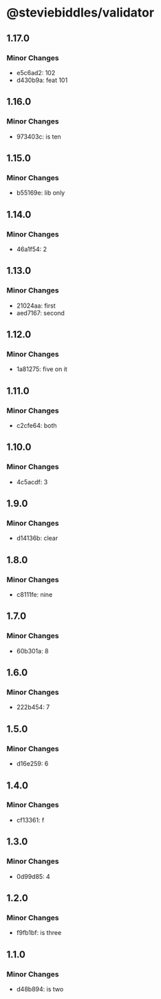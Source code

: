 # @steviebiddles/validator

## 1.17.0

### Minor Changes

- e5c6ad2: 102
- d430b9a: feat 101

## 1.16.0

### Minor Changes

- 973403c: is ten

## 1.15.0

### Minor Changes

- b55169e: lib only

## 1.14.0

### Minor Changes

- 46a1f54: 2

## 1.13.0

### Minor Changes

- 21024aa: first
- aed7167: second

## 1.12.0

### Minor Changes

- 1a81275: five on it

## 1.11.0

### Minor Changes

- c2cfe64: both

## 1.10.0

### Minor Changes

- 4c5acdf: 3

## 1.9.0

### Minor Changes

- d14136b: clear

## 1.8.0

### Minor Changes

- c8111fe: nine

## 1.7.0

### Minor Changes

- 60b301a: 8

## 1.6.0

### Minor Changes

- 222b454: 7

## 1.5.0

### Minor Changes

- d16e259: 6

## 1.4.0

### Minor Changes

- cf13361: f

## 1.3.0

### Minor Changes

- 0d99d85: 4

## 1.2.0

### Minor Changes

- f9fb1bf: is three

## 1.1.0

### Minor Changes

- d48b894: is two
